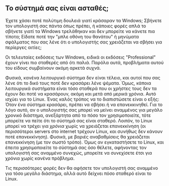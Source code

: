 <?php require("../../entete.php"); ?> <?php require("../../base.php"); ?> <?php require("../../fonctions.php"); ?>

<div id="corps">

<h2>Το σύστημά σας είναι ασταθές;</h2>

Έχετε χάσει ποτέ πολύτιμη δουλειά γιατί κράσαραν τα Windows; Σβήνετε τον
υπολογιστή σας πάντα όπως πρέπει, ή κάποιες φορές απλά το σβήνετε γιατί τα 
Windows τρελάθηκαν και δεν μπορείτε να κάνετε πια τίποτα; Είδατε ποτέ την
"μπλε οθόνη του θανάτου" ή μηνύματα σφάλματος που σας λένε ότι ο υπολογιστής
σας χρειάζεται να σβήσει για περίεργες αιτίες;

Οι τελευταίες εκδόσεις των Windows, ειδικά οι εκδόσεις "Professional" έχουν
γίνει πιο σταθερές από ότι παλιά. Παρόλα αυτά, προβλήματα αυτού του είδους 
συμβαίνουν ακόμη αρκετά συχνά.

Φυσικά, κανένα λειτουργικό σύστημα δεν είναι τέλειο, και αυτοί που σας λένε 
ότι το δικό τους ποτέ δεν κρασάρει λένε ψέματα. Όμως, κάποια λειτουργικά 
συστήματα είναι τόσο σταθερά που οι χρήστες τους δεν τα έχουν δει ποτέ να κρασάρουν,
ακόμη και μετά από μερικά χρόνια. Αυτό ισχύει για το Linux. Ένας καλός τρόπος να το
διαπιστώσετε είναι ο εξής: Όταν ένα σύστημα κρασάρει, πρέπει να σβήσει ή να επανεκκινηθεί.
Για το λόγο αυτό, αν ο υπολογιστής σας μπορεί να μείνει αναμμένος για μεγάλο χρονικό
διάστημα, ανεξάρτητα από το πόσο τον χρησιμοποιείτε, τότε μπορείτε να πείτε ότι
το σύστημά σας είναι σταθερό. Λοιπόν, το Linux μπορεί να τρέχει για <i>χρόνια</i>
χωρίς να χρειάζεται επανεκκίνηση (οι περισσότεροι servers στο internet τρέχουν Linux, 
και συνήθως δεν κάνουν ποτέ επανεκκίνηση). Φυσικά, με βαριές αναβαθμίσεις θα
χρειάζεται επανεκκίνηση (με τον σωστό τρόπο). Όμως αν εγκαταστήσετε το Linux, 
και έπειτα χρησιμοποιείτε το σύστημά σας όσο θέλετε, αφήνοντας τον υπολογιστή σας
αναμμένο συνεχώς, μπορείτε να συνεχίσετε έτσι για χρόνια χωρίς κανένα πρόβλημα.

Τις περισσότερες φορές δεν θα αφήσετε τον υπολογιστή σας αναμμένο για τόσο μεγάλο
διάστημα, αλλά αυτό δείχνει πόσο σταθερό είναι το Linux.

</div>


